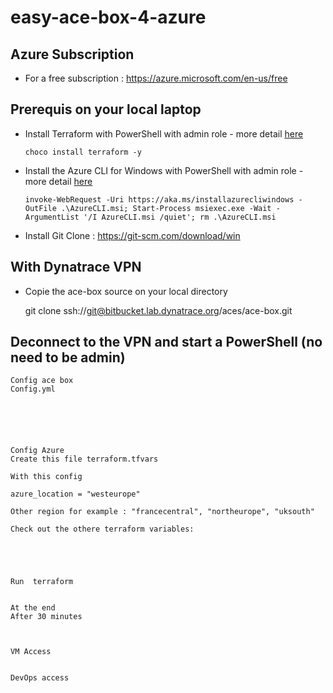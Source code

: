 # easy-ace-box-4-azure

## Azure Subscription
- For a free subscription : https://azure.microsoft.com/en-us/free

## Prerequis on your local laptop
- Install Terraform with PowerShell with admin role - more detail [here](https://learn.hashicorp.com/tutorials/terraform/install-cli)  
	 
      choco install terraform -y
     
- Install the Azure CLI for Windows with PowerShell with admin role - more detail [here](https://docs.microsoft.com/en-us/cli/azure/install-azure-cli-windows?tabs=azure-cli)
		
      invoke-WebRequest -Uri https://aka.ms/installazurecliwindows -OutFile .\AzureCLI.msi; Start-Process msiexec.exe -Wait -ArgumentList '/I AzureCLI.msi /quiet'; rm .\AzureCLI.msi
	    
- Install Git Clone : https://git-scm.com/download/win
			
	
## With Dynatrace VPN 	
- Copie the ace-box source on your local directory

	 git clone ssh://git@bitbucket.lab.dynatrace.org/aces/ace-box.git
		
		
## Deconnect to the VPN and start a PowerShell (no need to be admin) 

	
	Config ace box
	Config.yml 
	
	
	
	
	
	
	Config Azure
	Create this file terraform.tfvars
	
	With this config 
	
	azure_location = "westeurope"
	
	Other region for example : "francecentral", "northeurope", "uksouth"
	
	Check out the othere terraform variables: 
	
	
	
	
	
	Run  terraform 
	
	
	At the end
	After 30 minutes 
	
	
	
	VM Access
	
	
	DevOps access
	
